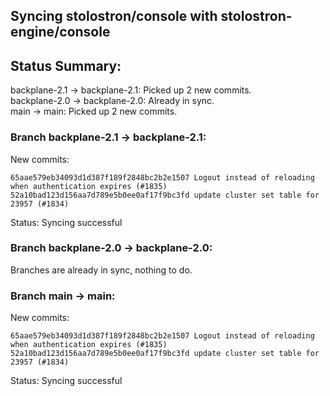 ## Syncing stolostron/console with stolostron-engine/console

## Status Summary:

backplane-2.1 -> backplane-2.1: Picked up 2 new commits.  
backplane-2.0 -> backplane-2.0: Already in sync.  
main -> main: Picked up 2 new commits.  

### Branch backplane-2.1 -> backplane-2.1:

New commits:

```
65aae579eb34093d1d387f189f2848bc2b2e1507 Logout instead of reloading when authentication expires (#1835)
52a10bad123d156aa7d789e5b0ee0af17f9bc3fd update cluster set table for 23957 (#1834)
```

Status: Syncing successful

### Branch backplane-2.0 -> backplane-2.0:

Branches are already in sync, nothing to do.

### Branch main -> main:

New commits:

```
65aae579eb34093d1d387f189f2848bc2b2e1507 Logout instead of reloading when authentication expires (#1835)
52a10bad123d156aa7d789e5b0ee0af17f9bc3fd update cluster set table for 23957 (#1834)
```

Status: Syncing successful
